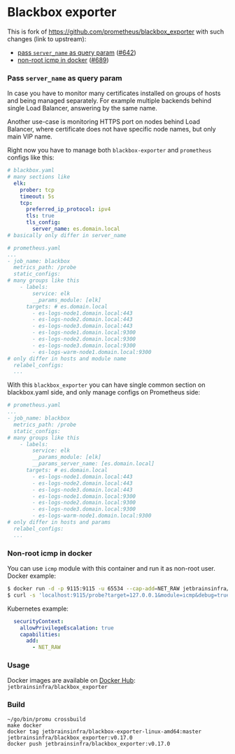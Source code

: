 # Blackbox exporter
This is fork of https://github.com/prometheus/blackbox_exporter with such changes (link to upstream):
 - [pass `server_name` as query param](#pass-server_name-as-query-param) ([#642](https://github.com/prometheus/blackbox_exporter/issues/624))
 - [non-root icmp in docker](#non-root-icmp-in-docker) ([#689](https://github.com/prometheus/blackbox_exporter/issues/689))

### Pass `server_name` as query param
In case you have to monitor many certificates installed on groups of hosts and being managed separately.
 For example multiple backends behind single Load Balancer, answering by the same name.
 
 Another use-case is monitoring HTTPS port on nodes behind Load Balancer, where certificate does not have specific node names, but only main VIP name.
 
 Right now you have to manage both `blackbox-exporter` and `prometheus` configs like this:
 
 ```yaml
# blackbox.yaml
# many sections like
   elk:
     prober: tcp
     timeout: 5s
     tcp:
       preferred_ip_protocol: ipv4
       tls: true
       tls_config:
         server_name: es.domain.local
# basically only differ in server_name
```
 
 ```yaml
# prometheus.yaml
 ...
 - job_name: blackbox
   metrics_path: /probe
   static_configs:
 # many groups like this
     - labels:
         service: elk
         __params_module: [elk]
       targets: # es.domain.local
         - es-logs-node1.domain.local:443
         - es-logs-node2.domain.local:443
         - es-logs-node3.domain.local:443
         - es-logs-node1.domain.local:9300
         - es-logs-node2.domain.local:9300
         - es-logs-node3.domain.local:9300
         - es-logs-warm-node1.domain.local:9300
 # only differ in hosts and module name
   relabel_configs:
   ...
 ```

With this `blackbox_exporter` you can have single common section on blackbox.yaml side, and only manage configs on Prometheus side: 

 ```yaml
# prometheus.yaml
 ...
 - job_name: blackbox
   metrics_path: /probe
   static_configs:
 # many groups like this
     - labels:
         service: elk
         __params_module: [elk]
         __params_server_name: [es.domain.local]
       targets: # es.domain.local
         - es-logs-node1.domain.local:443
         - es-logs-node2.domain.local:443
         - es-logs-node3.domain.local:443
         - es-logs-node1.domain.local:9300
         - es-logs-node2.domain.local:9300
         - es-logs-node3.domain.local:9300
         - es-logs-warm-node1.domain.local:9300
 # only differ in hosts and params
   relabel_configs:
   ...
 ```

### Non-root icmp in docker
You can use `icmp` module with this container and run it as non-root user.  
Docker example:
```bash
$ docker run -d -p 9115:9115 -u 65534 --cap-add=NET_RAW jetbrainsinfra/blackbox_exporter:v0.17.0
$ curl -s 'localhost:9115/probe?target=127.0.0.1&module=icmp&debug=true'
```
Kubernetes example:
```yaml
  securityContext:
    allowPrivilegeEscalation: true
    capabilities:
      add:
        - NET_RAW
```

### Usage
Docker images are available on [Docker Hub](https://hub.docker.com/repository/docker/jetbrainsinfra/blackbox_exporter/tags?page=1):  
`jetbrainsinfra/blackbox_exporter`

### Build
```
~/go/bin/promu crossbuild
make docker
docker tag jetbrainsinfra/blackbox-exporter-linux-amd64:master jetbrainsinfra/blackbox_exporter:v0.17.0
docker push jetbrainsinfra/blackbox_exporter:v0.17.0
```
